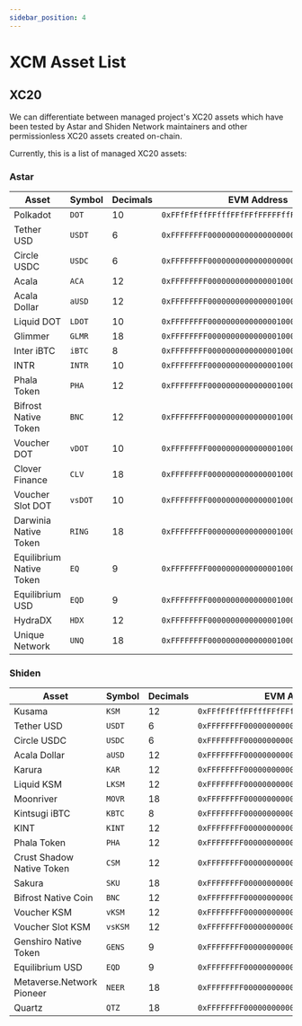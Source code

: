 ```yaml
---
sidebar_position: 4
---
```


# XCM Asset List

## XC20

We can differentiate between managed project's XC20 assets which have been tested by Astar and Shiden Network maintainers and other permissionless XC20 assets created on-chain.

Currently, this is a list of managed XC20 assets:

### Astar

Asset | Symbol | Decimals | EVM Address | Asset Id
---| --- | --- | --- | --- 
Polkadot | `DOT` | 10 | `0xFFfFfFffFFfffFFfFFfFFFFFffFFFffffFfFFFfF` | `340282366920938463463374607431768211455`
Tether USD | `USDT` | 6 | `0xFFFFFFFF000000000000000000000001000007C0` | `4294969280`
Circle USDC | `USDC` | 6 | `0xFFFFFFFF000000000000000000000001000007C1` | `4294969281`
Acala | `ACA` | 12 | `0xFFFFFFFF00000000000000010000000000000000` | `18446744073709551616`
Acala Dollar | `aUSD` | 12 | `0xFFFFFFFF00000000000000010000000000000001` | `18446744073709551617`
Liquid DOT | `LDOT` | 10 | `0xFFFFFFFF00000000000000010000000000000002` | `18446744073709551618`
Glimmer | `GLMR` | 18 | `0xFFFFFFFF00000000000000010000000000000003` | `18446744073709551619`
Inter iBTC | `iBTC` | 8 | `0xFFFFFFFF00000000000000010000000000000004` | `18446744073709551620`
INTR | `INTR` | 10 | `0xFFFFFFFF00000000000000010000000000000005` | `18446744073709551621`
Phala Token | `PHA` | 12 | `0xFFFFFFFF00000000000000010000000000000006` | `18446744073709551622`
Bifrost Native Token | `BNC` | 12 | `0xFFFFFFFF00000000000000010000000000000007` | `18446744073709551623`
Voucher DOT | `vDOT` | 10 | `0xFFFFFFFF00000000000000010000000000000008` | `18446744073709551624`
Clover Finance | `CLV` | 18 | `0xFFFFFFFF00000000000000010000000000000009` | `18446744073709551625`
Voucher Slot DOT | `vsDOT` | 10 | `0xFFFFFFFF00000000000000010000000000000010` | `18446744073709551626`
Darwinia Native Token | `RING` | 18 | `0xFFFFFFFF00000000000000010000000000000011` | `18446744073709551627`
Equilibrium Native Token | `EQ` | 9 | `0xFFFFFFFF00000000000000010000000000000012` | `18446744073709551628`
Equilibrium USD | `EQD` | 9 | `0xFFFFFFFF00000000000000010000000000000013` | `18446744073709551629`
HydraDX | `HDX` | 12 | `0xFFFFFFFF00000000000000010000000000000014` | `18446744073709551630`
Unique Network | `UNQ` | 18 | `0xFFFFFFFF00000000000000010000000000000015` | `18446744073709551631`


### Shiden

Asset | Symbol | Decimals | EVM Address | Asset Id
---| --- | --- | --- | --- 
Kusama | `KSM` | 12 | `0xFFfFfFffFFfffFFfFFfFFFFFffFFFffffFfFFFfF` | `340282366920938463463374607431768211455`
Tether USD | `USDT` | 6 | `0xFFFFFFFF000000000000000000000001000007C0` | `4294969280`
Circle USDC | `USDC` | 6 | `0xFFFFFFFF000000000000000000000001000007C1` | `4294969281`
Acala Dollar | `aUSD` | 12 | `0xFFFFFFFF00000000000000010000000000000000` | `18446744073709551616`
Karura | `KAR` | 12 | `0xFFFFFFFF00000000000000010000000000000002` | `18446744073709551618`
Liquid KSM | `LKSM` | 12 | `0xFFFFFFFF00000000000000010000000000000003` | `18446744073709551619`
Moonriver | `MOVR` | 18 | `0xFFFFFFFF00000000000000010000000000000004` | `18446744073709551620`
Kintsugi iBTC | `KBTC` | 8 | `0xFFFFFFFF00000000000000010000000000000005` | `18446744073709551621`
KINT | `KINT` | 12 | `0xFFFFFFFF00000000000000010000000000000006` | `18446744073709551622`
Phala Token | `PHA` | 12 | `0xFFFFFFFF00000000000000010000000000000007` | `18446744073709551623`
Crust Shadow Native Token | `CSM` | 12 | `0xFFFFFFFF00000000000000010000000000000008` | `18446744073709551624`
Sakura | `SKU` | 18 | `0xFFFFFFFF00000000000000010000000000000010` | `18446744073709551626`
Bifrost Native Coin | `BNC` | 12 | `0xFFFFFFFF00000000000000010000000000000011` | `18446744073709551627`
Voucher KSM | `vKSM` | 12 | `0xFFFFFFFF00000000000000010000000000000012` | `18446744073709551628`
Voucher Slot KSM | `vsKSM` | 12 | `0xFFFFFFFF00000000000000010000000000000013` | `18446744073709551629`
Genshiro Native Token | `GENS` | 9 | `0xFFFFFFFF00000000000000010000000000000014` | `18446744073709551630`
Equilibrium USD | `EQD` | 9 | `0xFFFFFFFF00000000000000010000000000000015` | `18446744073709551631`
Metaverse.Network Pioneer | `NEER` | 18 | `0xFFFFFFFF00000000000000010000000000000016` | `18446744073709551632`
Quartz | `QTZ` | 18 | `0xFFFFFFFF00000000000000010000000000000017` | `18446744073709551633`

